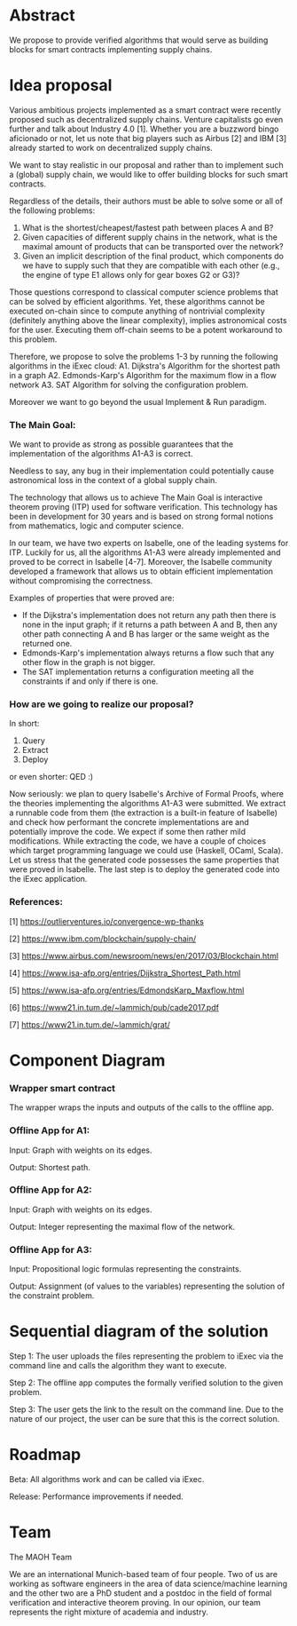 # Abstract

We propose to provide verified algorithms that would serve as building blocks
for smart contracts implementing supply chains.

# Idea proposal

Various ambitious projects implemented as a smart contract were recently proposed
such as decentralized supply chains. Venture capitalists go even further and talk about
Industry 4.0 [1]. Whether you are a buzzword bingo aficionado or not, let us note that
big players such as Airbus [2] and IBM [3] already started to work on
decentralized supply chains.

We want to stay realistic in our proposal and rather than to implement such a (global)
supply chain, we would like to offer building blocks for such smart contracts.

Regardless of the details, their authors must be able to solve some or all of the following problems:
1) What is the shortest/cheapest/fastest path between places A and B?
2) Given capacities of different supply chains in the network, what is the maximal
amount of products that can be transported over the network?
3) Given an implicit description of the final product, which components do we have to supply
such that they are compatible with each other (e.g., the engine of type E1 allows only for gear boxes G2 or G3)?

Those questions correspond to classical computer science problems that can be solved by
efficient algorithms. Yet, these algorithms cannot be executed on-chain since
to compute anything of nontrivial complexity (definitely anything above the linear complexity),
implies astronomical costs for the user.
Executing them off-chain seems to be a potent workaround to this problem.

Therefore, we propose to solve the problems 1-3 by running the following algorithms
in the iExec cloud:
A1. Dijkstra's Algorithm for the shortest path in a graph
A2. Edmonds-Karp's Algorithm for the maximum flow in a flow network
A3. SAT Algorithm for solving the configuration problem.

Moreover we want to go beyond the usual Implement & Run paradigm.

### The Main Goal:
We want to provide as strong as possible guarantees that the implementation of the
algorithms A1-A3 is correct.

Needless to say, any bug in their implementation
could potentially cause astronomical loss in the context of a global supply chain.

The technology that allows us to achieve The Main Goal is interactive theorem
proving (ITP) used for software verification. This technology has been in development
for 30 years and is based on strong formal notions from mathematics, logic and
computer science.

In our team, we have two experts on Isabelle, one of the leading systems for ITP.
Luckily for us, all the algorithms A1-A3 were already implemented and proved to be
correct in Isabelle [4-7]. Moreover, the Isabelle community developed a framework that
allows us to obtain efficient implementation without compromising the correctness.

Examples of properties that were proved are:
* If the Dijkstra's implementation does not return any path then there is none
in the input graph; if it returns a path between A and B, then any other path connecting A and B
has larger or the same weight as the returned one.
* Edmonds-Karp's implementation always returns a flow such that any other flow
in the graph is not bigger.
* The SAT implementation returns a configuration meeting all the constraints
if and only if there is one.

### How are we going to realize our proposal?

In short:
1. Query
2. Extract
3. Deploy

or even shorter: QED :)

Now seriously:
we plan to query Isabelle's Archive of Formal Proofs, where the theories implementing
the algorithms A1-A3 were submitted. We extract a runnable code from them
(the extraction is a built-in feature of Isabelle) and check how performant the concrete
implementations are and potentially improve the code. We expect if some then rather
mild modifications. While extracting the code, we have a couple of choices which
target programming language we could use (Haskell, OCaml, Scala). Let us stress
that the generated code possesses the same properties that were proved in Isabelle.
The last step is to deploy the generated code into the iExec application.

### References:

[1] https://outlierventures.io/convergence-wp-thanks

[2] https://www.ibm.com/blockchain/supply-chain/

[3] https://www.airbus.com/newsroom/news/en/2017/03/Blockchain.html

[4] https://www.isa-afp.org/entries/Dijkstra_Shortest_Path.html

[5] https://www.isa-afp.org/entries/EdmondsKarp_Maxflow.html

[6] https://www21.in.tum.de/~lammich/pub/cade2017.pdf

[7] https://www21.in.tum.de/~lammich/grat/


# Component Diagram


### Wrapper smart contract

The wrapper wraps the inputs and outputs of the calls to the offline app.

### Offline App for A1:

Input: Graph with weights on its edges.

Output: Shortest path.

### Offline App for A2:

Input: Graph with weights on its edges.

Output: Integer representing the maximal flow of the network.

### Offline App for A3:

Input: Propositional logic formulas representing the constraints.

Output: Assignment (of values to the variables) representing the solution of the constraint problem.

# Sequential diagram of the solution

Step 1: The user uploads the files representing the problem to iExec via the command line and calls the algorithm they want to execute.

Step 2: The offline app computes the formally verified solution to the given problem.

Step 3: The user gets the link to the result on the command line. Due to the nature of our project, the user can be sure that this is the correct solution.

# Roadmap

Beta: All algorithms work and can be called via iExec.

Release: Performance improvements if needed.


# Team

The MAOH Team

We are an international Munich-based team of four people. Two of us are working as software engineers in the area of data science/machine learning and the other two are a PhD student and a postdoc in the field of formal verification and interactive theorem proving.
In our opinion, our team represents the right mixture of academia and industry.
